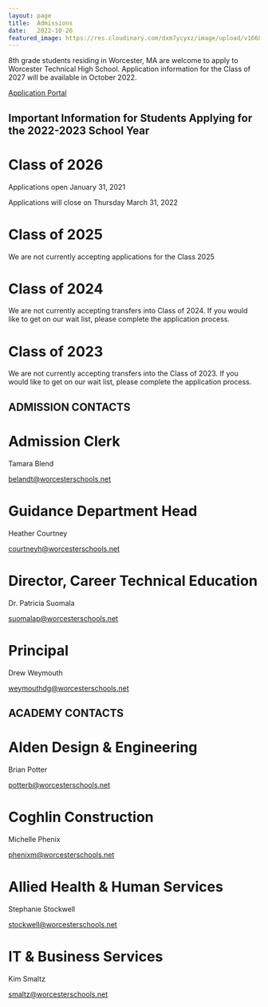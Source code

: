 ```yaml
---
layout: page
title:  Admissions
date:   2022-10-26
featured_image: https://res.cloudinary.com/dxm7ycyxz/image/upload/v1668016937/2022/04/sigmund-HsTnjCVQ798-unsplash-1_maguyu.jpg
---
```


8th grade students residing in Worcester, MA are welcome to apply to Worcester Technical High School. Application information for the Class of 2027 will be available in October 2022. 

 [Application Portal](https://techhigh.go2cte.com)

## Important Information for Students Applying for the 2022-2023 School Year

# Class of 2026  
Applications open January 31, 2021  

Applications will close on Thursday March 31, 2022  

# Class of 2025  
We are not currently accepting applications for the Class 2025  

# Class of 2024
We are not currently accepting transfers into Class of 2024. If you would like to get on our wait list, please complete the application process.  
  
# Class of 2023​  
We are not currently accepting transfers into the Class of 2023. If you would like to get on our wait list, please complete the application process.  

## ADMISSION CONTACTS  
# Admission Clerk  
Tamara Blend  

[belandt@worcesterschools.net](mailto:belandt@worcesterschools.net)  

# Guidance Department Head  
Heather Courtney  

[courtneyh@worcesterschools.net](mailto:courtneyh@worcesterschools.net)  

# Director, Career Technical Education  
Dr. Patricia Suomala  
 
[suomalap@worcesterschools.net](mailto:suomalap@worcesterschools.net) 

# Principal 
Drew Weymouth 

[weymouthdg@worcesterschools.net](mailto:weymouthdg@worcesterschools.net)

## ACADEMY CONTACTS  
  
# Alden Design & Engineering  
Brian Potter  

[potterb@worcesterschools.net](mailto:potterb@worcesterschools.net)  

# Coghlin Construction  
Michelle Phenix  

[phenixm@worcesterschools.net](mailto:phenixm@worcesterschools.net)  

# Allied Health & Human Services  
Stephanie Stockwell  
  
[stockwell@worcesterschools.net](mailto:stockwell@worcesterschools.net)  

# IT & Business Services  
Kim Smaltz  

[smaltz@worcesterschools.net](mailto:smaltz@worcesterschools.net)  